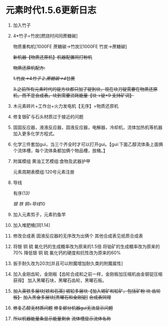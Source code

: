 # 元素时代1.5.6更新日志

1. 加入竹子

2. 
   4*竹子=竹炭[燃烧时间同蔗糖碳]
   
   物质重构机[1000FE  蔗糖碳→竹炭]\[1000FE 竹炭→蔗糖碳]
   
   ~~新机器【物质还原机】机器配置同打粉机~~
   
   ~~物质还原机配方:~~

   ~~1.竹炭→4*竹子  2.蔗糖碳→4*甘蔗~~

   ~~3.之前所有元素时代的锭方块都只加了锭到块，现在块刀锭需要在物质还原机，而不是合成表。块到需要消耗能量【块→锭*9 支持矿词】~~

2. 木元素碎片+工作台+火力发电机【无序】=物质还原机

3. 修复银矿与石头材质过于接近的问题

4. 固固反应器，液液反应器，固液反应器，电解器，冷却机，流体加热机等机器加入更多化学方程式。

5. 化学三件套加gui，当三个齐全时才可以打开gui。【gui:下面乙醇流体条上面俩个流体槽，每个流体条都加俩个物品槽，放桶。】

6. 附属模组  黄油工艺模组:食物及武器护甲

   元素周期表模组:120号元素注册

7. 导线

   有序(1*3)*

   *银 铁 铜=导线*10

8. 加入元素剪子，元素钓鱼竿

9. 加入堆肥桶[同1.14]
   
11. 修改合成表
    固液反应器的无序改为出俩个
    其他合成表见纸质合成表

12. 将银 铜 硫 氟化钙的生成概率改为原来的1.5倍
    将铂矿的生成概率改为原来的70%
    降低银 铜 硫 氟化钙的硬度和抗性改为原来的60%

13. 扳手耐久改为20次[并且可以附魔增加耐久类的附魔属性]

14. 加入金刚齿轮，金刚板【齿轮合成和之前一样，金刚板加压缩机由金钢锭压缩获得】
    加入黑曜石块，黑曜石齿轮，黑曜石板。

15. ~~加入英铁多层块[铁和石英]  锡铅多层块【加入锡矿和铅矿，包括矿粉 块 齿轮 板】~~
    ~~加入黑金多层块[黑曜石和金刚锭]~~
     ~~合成表同理~~

16. ~~修复乙醇无材质问题~~
    ~~修复部分机器gui无法显示问题~~

17. ~~所以机器能量条显示能量剩余~~
    ~~流体槽显示流体名称~~